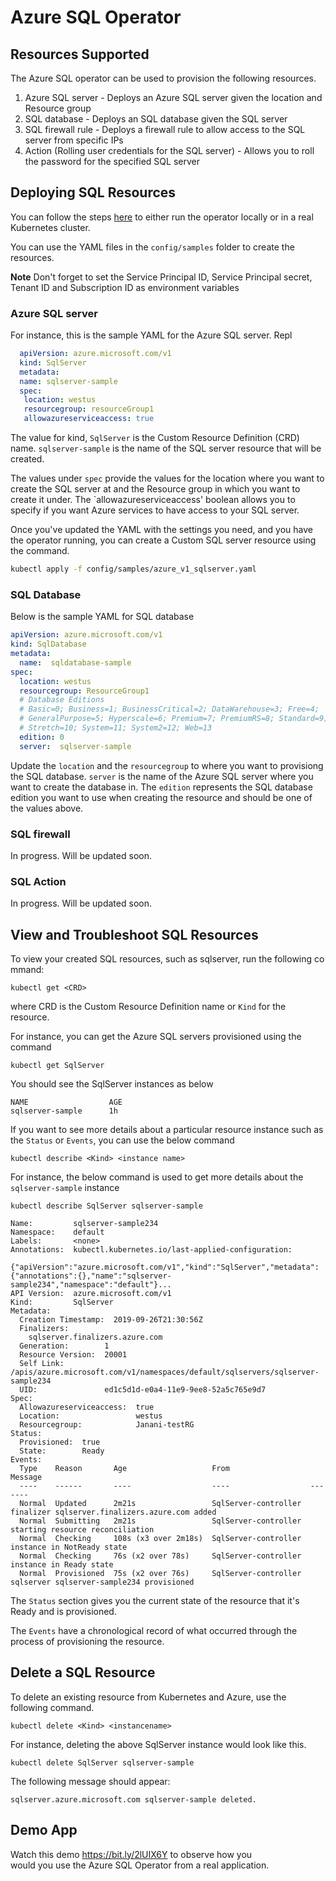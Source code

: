 # Azure SQL Operator

## Resources Supported
The Azure SQL operator can be used to provision the following resources.

1. Azure SQL server - Deploys an Azure SQL server given the location and Resource group
2. SQL database - Deploys an SQL database given the SQL server
3. SQL firewall rule - Deploys a firewall rule to allow access to the SQL server from specific IPs
4. Action (Rolling user credentials for the SQL server) - Allows you to roll the password for the specified SQL server

## Deploying SQL Resources

You can follow the steps [here](/docs/development.md) to either run the operator locally or in a real Kubernetes cluster.

You can use the YAML files in the `config/samples` folder to create the resources.

**Note**  Don't forget to set the Service Principal ID, Service Principal secret, Tenant ID and Subscription ID as environment variables

### Azure SQL server

For instance, this is the sample YAML for the Azure SQL server.
Repl
  ```yaml
    apiVersion: azure.microsoft.com/v1
    kind: SqlServer
    metadata:
    name: sqlserver-sample
    spec:
     location: westus
     resourcegroup: resourceGroup1
     allowazureserviceaccess: true
  ```

The value for kind, `SqlServer` is the Custom Resource Definition (CRD) name.
`sqlserver-sample` is the name of the SQL server resource that will be created.

The values under `spec` provide the values for the location where you want to create the SQL server at and the Resource group in which you want to create it under. The `allowazureserviceaccess' boolean allows you to specify if you want Azure services to have access to your SQL server.

Once you've updated the YAML with the settings you need, and you have the operator running, you can create a Custom SQL server resource using the command.

```bash
kubectl apply -f config/samples/azure_v1_sqlserver.yaml
```

### SQL Database

Below is the sample YAML for SQL database

```yaml
apiVersion: azure.microsoft.com/v1
kind: SqlDatabase
metadata:
  name:  sqldatabase-sample
spec:
  location: westus
  resourcegroup: ResourceGroup1
  # Database Editions
  # Basic=0; Business=1; BusinessCritical=2; DataWarehouse=3; Free=4;
  # GeneralPurpose=5; Hyperscale=6; Premium=7; PremiumRS=8; Standard=9;
  # Stretch=10; System=11; System2=12; Web=13
  edition: 0
  server:  sqlserver-sample
```
Update the `location` and the `resourcegroup` to where you want to provisiong the SQL database. `server` is the name of the Azure SQL server where you want to create the database in.
The `edition` represents the SQL database edition you want to use when creating the resource and should be one of the values above.

### SQL firewall

In progress. Will be updated soon.

### SQL Action

In progress. Will be updated soon.

## View and Troubleshoot SQL Resources

To view your created SQL resources, such as sqlserver, run the following command:

```shell
kubectl get <CRD>
```

where CRD is the Custom Resource Definition name or `Kind` for the resource.

For instance, you can get the Azure SQL servers provisioned using the command

```shell
kubectl get SqlServer
```

You should see the SqlServer instances as below

```shell
NAME                  AGE
sqlserver-sample      1h
```

If you want to see more details about a particular resource instance such as the `Status` or `Events`, you can use the below command

```shell
kubectl describe <Kind> <instance name>
```

For instance, the below command is used to get more details about the `sqlserver-sample` instance

```shell
kubectl describe SqlServer sqlserver-sample
```

```shell
Name:         sqlserver-sample234
Namespace:    default
Labels:       <none>
Annotations:  kubectl.kubernetes.io/last-applied-configuration:
                {"apiVersion":"azure.microsoft.com/v1","kind":"SqlServer","metadata":{"annotations":{},"name":"sqlserver-sample234","namespace":"default"}...
API Version:  azure.microsoft.com/v1
Kind:         SqlServer
Metadata:
  Creation Timestamp:  2019-09-26T21:30:56Z
  Finalizers:
    sqlserver.finalizers.azure.com
  Generation:        1
  Resource Version:  20001
  Self Link:         /apis/azure.microsoft.com/v1/namespaces/default/sqlservers/sqlserver-sample234
  UID:               ed1c5d1d-e0a4-11e9-9ee8-52a5c765e9d7
Spec:
  Allowazureserviceaccess:  true
  Location:                 westus
  Resourcegroup:            Janani-testRG
Status:
  Provisioned:  true
  State:        Ready
Events:
  Type    Reason       Age                   From                  Message
  ----    ------       ----                  ----                  -------
  Normal  Updated      2m21s                 SqlServer-controller  finalizer sqlserver.finalizers.azure.com added
  Normal  Submitting   2m21s                 SqlServer-controller  starting resource reconciliation
  Normal  Checking     108s (x3 over 2m18s)  SqlServer-controller  instance in NotReady state
  Normal  Checking     76s (x2 over 78s)     SqlServer-controller  instance in Ready state
  Normal  Provisioned  75s (x2 over 76s)     SqlServer-controller  sqlserver sqlserver-sample234 provisioned
```

The `Status` section gives you the current state of the resource that it's Ready and is provisioned.

The `Events` have a chronological record of what occurred through the process of provisioning the resource.

## Delete a SQL Resource

To delete an existing resource from Kubernetes and Azure, use the following command.

```shell
kubectl delete <Kind> <instancename>
```

For instance, deleting the above SqlServer instance would look like this.

```shell
kubectl delete SqlServer sqlserver-sample
```

The following message should appear:

`sqlserver.azure.microsoft.com sqlserver-sample deleted.`

## Demo App

Watch this demo <https://bit.ly/2lUIX6Y> to observe how you would you use the Azure SQL Operator from a real application.
